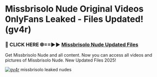 # Missbrisolo Nude Original Videos 0nlyFans Leaked - Files Updated! (gv4r)

<h3>🔴 CLICK HERE 🌐==►► <a href="https://tinyurl.com/52m3yx9h" rel="nofollow">Missbrisolo Nude Updated Files</a></h3>

Get Missbrisolo Nude and all content. Now you can access all videos and pictures of Missbrisolo Nude. New Updated Files 2025!

[![gv4r](https://i.imgur.com/TnHtlc8.gif)](https://tinyurl.com/52m3yx9h)
missbrisolo leaked nudes